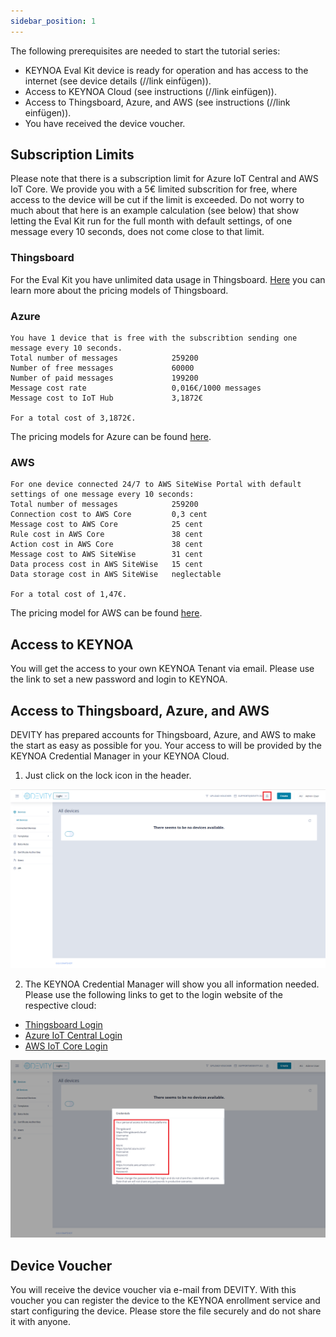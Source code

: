 ```yaml
---
sidebar_position: 1
---
```

The following prerequisites are needed to start the tutorial series:
- KEYNOA Eval Kit device is ready for operation and has access to the internet (see device details (//link einfügen)).
- Access to KEYNOA Cloud (see instructions (//link einfügen)).
- Access to Thingsboard, Azure, and AWS (see instructions (//link einfügen)).
- You have received the device voucher.

## Subscription Limits 
Please note that there is a subscription limit for Azure IoT Central and AWS IoT Core. We provide you with a 5€ limited subscrition for free, where access to the device will be cut if the limit is exceeded. Do not worry to much about that here is an example calculation (see below) that show letting the Eval Kit run for the full month with default settings, of one message every 10 seconds, does not come close to that limit.

### Thingsboard
For the Eval Kit you have unlimited data usage in Thingsboard. [Here](https://thingsboard.io/pricing/) you can learn more about the pricing models of Thingsboard.

### Azure
    You have 1 device that is free with the subscribtion sending one message every 10 seconds.
    Total number of messages            259200
    Number of free messages             60000
    Number of paid messages             199200
    Message cost rate                   0,016€/1000 messages
    Message cost to IoT Hub             3,1872€

    For a total cost of 3,1872€.

The pricing models for Azure can be found [here](https://azure.microsoft.com/de-de/pricing/details/iot-central/).

### AWS
    For one device connected 24/7 to AWS SiteWise Portal with default settings of one message every 10 seconds:
    Total number of messages            259200
    Connection cost to AWS Core         0,3 cent
    Message cost to AWS Core            25 cent
    Rule cost in AWS Core               38 cent
    Action cost in AWS Core             38 cent
    Message cost to AWS SiteWise        31 cent
    Data process cost in AWS SiteWise   15 cent
    Data storage cost in AWS SiteWise   neglectable
    
    For a total cost of 1,47€.

The pricing model for AWS can be found [here](https://aws.amazon.com/iot-core/pricing/).

## Access to KEYNOA
You will get the access to your own KEYNOA Tenant via email. Please use the link to set a new password and login to KEYNOA.

## Access to Thingsboard, Azure, and AWS
DEVITY has prepared accounts for Thingsboard, Azure, and AWS to make the start as easy as possible for you. Your access to will be provided by the KEYNOA Credential Manager in your KEYNOA Cloud.
1. Just click on the lock icon in the header. 

![Prerequisite](/img/Prerequisite/Credential-Manager-1.png)

2. The KEYNOA Credential Manager will show you all information needed.
Please use the following links to get to the login website of the respective cloud:
- [Thingsboard Login](https://thingsboard.cloud/login)
- [Azure IoT Central Login](https://apps.azureiotcentral.com/home)
- [AWS IoT Core Login](https://aws.amazon.com/de/iot-core/)

![Prerequisite](/img/Prerequisite/Credential-Manager-2.png)

## Device Voucher
You will receive the device voucher via e-mail from DEVITY. With this voucher you can register the device to the KEYNOA enrollment service and start configuring the device. Please store the file securely and do not share it with anyone. 